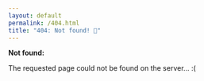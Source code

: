 ```yaml
---
layout: default
permalink: /404.html
title: "404: Not found! 💩"
---
```


**Not found:** *<span id='page'></span>*

The requested page could not be found on the server... :(

<script>
let page = document.getElementById("page");
page.innerHTML = new URL(window.location.href).pathname;
</script>

